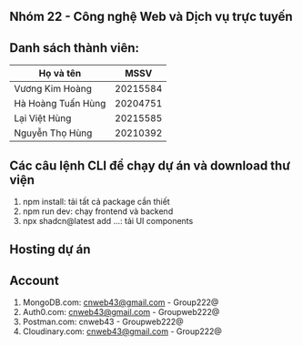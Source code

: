 ## Nhóm 22 - Công nghệ Web và Dịch vụ trực tuyến

## Danh sách thành viên:

| Họ và tên          | MSSV     |
| ------------------ | -------- |
| Vương Kim Hoàng    | 20215584 |
| Hà Hoàng Tuấn Hùng | 20204751 |
| Lại Việt Hùng      | 20215585 |
| Nguyễn Thọ Hùng    | 20210392 |

## Các câu lệnh CLI để chạy dự án và download thư viện

1. npm install: tải tất cả package cần thiết
2. npm run dev: chạy frontend và backend
3. npx shadcn@latest add ...: tải UI components

## Hosting dự án

## Account

1. MongoDB.com: cnweb43@gmail.com - Group222@
2. Auth0.com: cnweb43@gmail.com - Groupweb222@
3. Postman.com: cnweb43 - Groupweb222@
4. Cloudinary.com: cnweb43@gmail.com - Group222@

